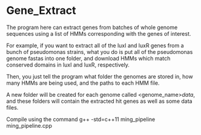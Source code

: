 # Gene_Extract

The program here can extract genes from batches of whole genome sequences using a list of HMMs corresponding with the genes of interest.

For example, if you want to extract all of the luxI and luxR genes from a bunch of pseudomonas strains, what you do is put all of the pseudomonas genome fastas into one folder, and download HMMs which match conserved domains in luxI and luxR, respectively.

Then, you just tell the program what folder the genomes are stored in, how many HMMs are being used, and the paths to each HMM file.

A new folder will be created for each genome called <genome_name>_data_, and these folders will contain the extracted hit genes as well as some data files.

Compile using the command g++ -std=c++11 ming_pipeline ming_pipeline.cpp
